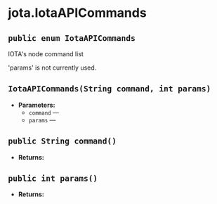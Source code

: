# jota.IotaAPICommands

## `public enum IotaAPICommands`

IOTA's node command list

'params' is not currently used.

## `IotaAPICommands(String command, int params)`

 * **Parameters:**
   * `command` — 
   * `params` — 

## `public String command()`

 * **Returns:** 

## `public int params()`

 * **Returns:** 
